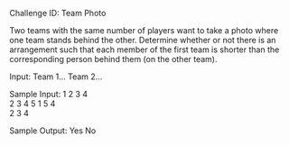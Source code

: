 Challenge ID: Team Photo

Two teams with the same number of players want to take a photo where one team stands behind the other.  Determine whether or not there is an arrangement such that each member of the first team is shorter than the corresponding person behind them (on the other team).

Input:
Team 1...
Team 2...

Sample Input:
1 2 3 4                                                                                           
2 3 4 5
1 5 4                                                                                             
2 3 4

Sample Output:
Yes
No
